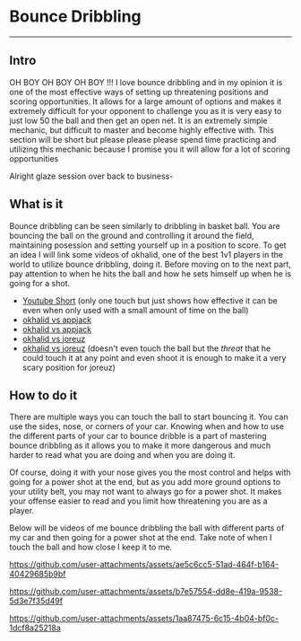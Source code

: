# Bounce Dribbling
---
## Intro

OH BOY OH BOY OH BOY !!! I love bounce dribbling and in my opinion it is one of the most effective ways of setting up threatening positions and scoring opportunities. It allows for a large amount of options and makes it extremely difficult for your opponent to challenge you as it is very easy to just low 50 the ball and then get an open net. It is an extremely simple mechanic, but difficult to master and become highly effective with. This section will be short but please please please spend time practicing and utilizing this mechanic because I promise you it will allow for a lot of scoring opportunities

Alright glaze session over back to business-

## What is it

Bounce dribbling can be seen similarly to dribbling in basket ball. You are bouncing the ball on the ground and controlling it around the field, maintaining posession and setting yourself up in a position to score. To get an idea I will link some videos of okhalid, one of the best 1v1 players in the world to utilize bounce dribbling, doing it. Before moving on to the next part, pay attention to when he hits the ball and how he sets himself up when he is going for a shot.

- [Youtube Short](https://www.youtube.com/shorts/ee8AsqzNJTU) (only one touch but just shows how effective it can be even when only used with a small amount of time on the ball)
- [okhalid vs appjack](https://youtu.be/8p_aXqk9Zac?si=-x6t_Ntpa4sve4n-&t=941) 
- [okhalid vs appjack](https://youtu.be/8p_aXqk9Zac?si=XkFF2ag7PcnhdAO4&t=1590)
- [okhalid vs joreuz](https://youtu.be/QVhPBVroxls?si=rNPOqaPXf3iCbA7l&t=327)
- [okhalid vs joreuz](https://youtu.be/QVhPBVroxls?si=2Vu2GDXLL0Y4fRT9&t=362) (doesn't even touch the ball but the *threat* that he could touch it at any point and even shoot it is enough to make it a very scary position for joreuz)

## How to do it

There are multiple ways you can touch the ball to start bouncing it. You can use the sides, nose, or corners of your car. Knowing when and how to use the different parts of your car to bounce dribble is a part of mastering bounce dribbling as it allows you to make it more dangerous and much harder to read what you are doing and when you are doing it. 

Of course, doing it with your nose gives you the most control and helps with going for a power shot at the end, but as you add more ground options to your utility belt, you may not want to always go for a power shot. It makes your offense easier to read and you limit how threatening you are as a player.

Below will be videos of me bounce dribbling the ball with different parts of my car and then going for a power shot at the end. Take note of when I touch the ball and how close I keep it to me.

https://github.com/user-attachments/assets/ae5c6cc5-51ad-464f-b164-40429685b9bf

https://github.com/user-attachments/assets/b7e57554-dd8e-419a-9538-5d3e7f35d49f

https://github.com/user-attachments/assets/1aa87475-6c15-4b04-bf0c-1dcf8a25218a

